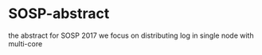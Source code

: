 # SOSP-abstract
the abstract for SOSP 2017
we focus on distributing log in single node with multi-core
